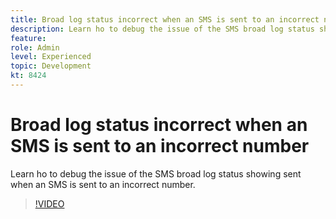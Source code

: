 ```yaml
---
title: Broad log status incorrect when an SMS is sent to an incorrect number
description: Learn ho to debug the issue of the SMS broad log status showing sent when an SMS is sent to an incorrect number.
feature:
role: Admin
level: Experienced 
topic: Development
kt: 8424
---
```


# Broad log status incorrect when an SMS is sent to an incorrect number

Learn ho to debug the issue of the SMS broad log status showing sent when an SMS is sent to an incorrect number.

>[!VIDEO](https://video.tv.adobe.com/v/335980?quality=12)

